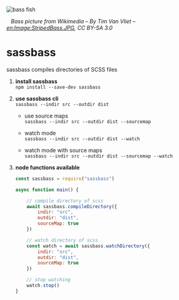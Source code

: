 
![bass fish](https://upload.wikimedia.org/wikipedia/commons/c/c1/StripedBass.JPG)

&nbsp;&nbsp; *Bass picture from Wikimedia – By Tim Van Vliet – [en:Image:StripedBass.JPG](https://commons.wikimedia.org/w/index.php?curid=1420872), CC BY-SA 3.0*

# sassbass

sassbass compiles directories of SCSS files

1. **install sassbass**  
	`npm install --save-dev sassbass`

2. **use sassbass cli**  
	`sassbass --indir src --outdir dist`

	- use source maps  
		`sassbass --indir src --outdir dist --sourcemap`

	- watch mode  
		`sassbass --indir src --outdir dist --watch`

	- watch mode with source maps  
		`sassbass --indir src --outdir dist --sourcemap --watch`

3. **node functions available**

	```js
	const sassbass = require("sassbass")

	async function main() {

		// compile directory of scss
		await sassbass.compileDirectory({
			indir: "src",
			outdir: "dist",
			sourceMap: true
		})

		// watch directory of scss
		const watch = await sassbass.watchDirectory({
			indir: "src",
			outdir: "dist",
			sourceMap: true
		})

		// stop watching
		watch.stop()
	}
	```
